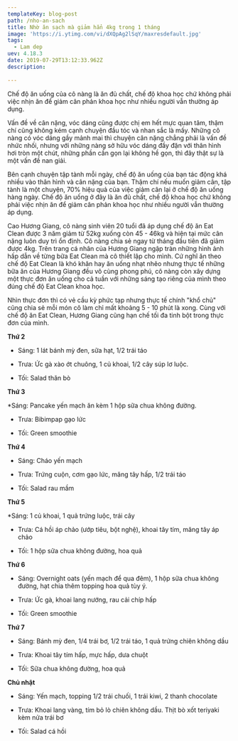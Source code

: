 ```yaml
---
templateKey: blog-post
path: /nho-an-sach
title: Nhờ ăn sạch mà giảm hẳn 4kg trong 1 tháng
image: 'https://i.ytimg.com/vi/dXQpAg2lSqY/maxresdefault.jpg' 
tags:
  - Lam dep
uev: 4.18.3
date: 2019-07-29T13:12:33.962Z
description:
 
---
```



Chế độ ăn uống của cô nàng là ăn đủ chất, chế độ khoa học chứ không phải việc nhịn ăn để giảm cân phản khoa học như nhiều người vẫn thường áp dụng.

Vấn đề về cân nặng, vóc dáng cũng được chị em hết mực quan tâm, thậm chí cũng không kém cạnh chuyện đầu tóc và nhan sắc là mấy. Những cô nàng có vóc dáng gầy mảnh mai thì chuyện cân nặng chẳng phải là vấn đề nhức nhối, nhưng với những nàng sở hữu vóc dáng đầy đặn với thân hình hơi tròn một chút, những phần cần gọn lại không hề gọn, thì đây thật sự là một vấn đề nan giải.

Bên cạnh chuyện tập tành mỗi ngày, chế độ ăn uống của bạn tác động khá nhiều vào thân hình và cân nặng của bạn. Thậm chí nếu muốn giảm cân, tập tành là một chuyện, 70% hiệu quả của việc giảm cân lại ở chế độ ăn uống hàng ngày. Chế độ ăn uống ở đây là ăn đủ chất, chế độ khoa học chứ không phải việc nhịn ăn để giảm cân phản khoa học như nhiều người vẫn thường áp dụng.

Cao Hương Giang, cô nàng sinh viên 20 tuổi đã áp dụng chế độ ăn Eat Clean được 3 năm giảm từ 52kg xuống còn 45 - 46kg và hiện tại mức cân nặng luôn duy trì ổn định. Cô nàng chia sẻ ngay từ tháng đầu tiên đã giảm được 4kg. Trên trang cá nhân của Hương Giang ngập tràn những hình ảnh hấp dẫn về từng bữa Eat Clean mà cô thiết lập cho mình. Cứ nghĩ ăn theo chế độ Eat Clean là khó khăn hay ăn uống nhạt nhẽo nhưng thực tế những bữa ăn của Hương Giang đều vô cùng phong phú, cô nàng còn xây dựng một thực đơn ăn uống cho cả tuần với những sáng tạo riêng của mình theo đúng chế độ Eat Clean khoa học.

Nhìn thực đơn thì có vẻ cầu kỳ phức tạp nhưng thực tế chính "khổ chủ" cũng chia sẻ mỗi món cô làm chỉ mất khoảng 5 - 10 phút là xong. Cùng với chế độ ăn Eat Clean, Hương Giang cũng hạn chế tối đa tinh bột trong thực đơn của mình.

**Thứ 2**

* Sáng: 1 lát bánh mỳ đen, sữa hạt, 1/2 trái táo

* Trưa: Ức gà xào ớt chuông, 1 củ khoai, 1/2 cây súp lơ luộc.

* Tối: Salad thăn bò


**Thứ 3**

*Sáng: Pancake yến mạch ăn kèm 1 hộp sữa chua không đường.

* Trưa: Bibimpap gạo lức

* Tối: Green smoothie


**Thứ 4**

* Sáng: Cháo yến mạch

* Trưa: Trứng cuộn, cơm gạo lức, măng tây hấp, 1/2 trái táo

* Tối: Salad rau mầm


**Thứ 5**

*Sáng: 1 củ khoai, 1 quả trứng luộc, trái cây

* Trưa: Cá hồi áp chảo (ướp tiêu, bột nghệ), khoai tây tím, măng tây áp chảo

* Tối: 1 hộp sữa chua không đường, hoa quả


**Thứ 6**

* Sáng: Overnight oats (yến mạch để qua đêm), 1 hộp sữa chua không đường, hạt chia thêm topping hoa quả tùy ý.

* Trưa: Ức gà, khoai lang nướng, rau cải chíp hấp

* Tối: Green smoothie


**Thứ 7**

* Sáng: Bánh mỳ đen, 1/4 trái bơ, 1/2 trái táo, 1 quả trứng chiên không dầu

* Trưa: Khoai tây tím hấp, mực hấp, dưa chuột

* Tối: Sữa chua không đường, hoa quả


**Chủ nhật**

* Sáng: Yến mạch, topping 1/2 trái chuối, 1 trái kiwi, 2 thanh chocolate

* Trưa: Khoai lang vàng, tím bỏ lò chiên không dầu. Thịt bò xốt teriyaki kèm nửa trái bơ

* Tối: Salad cá hồi

